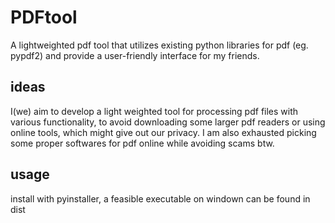 # PDFtool
A lightweighted pdf tool that utilizes existing python libraries for pdf (eg. pypdf2) and provide a user-friendly interface for my friends.

## ideas
I(we) aim to develop a light weighted tool for processing pdf files with various functionality, to avoid downloading some larger pdf readers or using online tools, which might give out our privacy.
I am also exhausted picking some proper softwares for pdf online while avoiding scams btw.

## usage

install with pyinstaller, a feasible executable on windown can be found in dist
